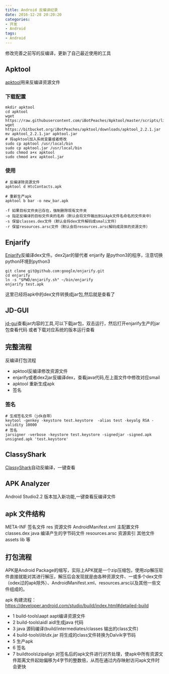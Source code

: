 ```yaml
---
title: Android 反编译纪录
date: 2016-12-28 20:20:20
categories:
- 开发
- Android
tags:
- Android
---
```


修改完善之前写的反编译，更新了自己最近使用的工具

<!--more-->

## Apktool
[apktool](https://ibotpeaches.github.io/Apktool/)用来反编译资源文件
### 下载配置
```
mkdir apktool
cd apktool
wget https://raw.githubusercontent.com/iBotPeaches/Apktool/master/scripts/linux/apktool
wget https://bitbucket.org/iBotPeaches/apktool/downloads/apktool_2.2.1.jar
mv apktool_2.2.1.jar apktool.jar
# 将apktool加入系统变量或者修改
sudo cp apktool /usr/local/bin
sudo cp apktool.jar /usr/local/bin
sudo chmod a+x apktool
sudo chmod a+x apktool.jar
```
### 使用
```
# 反编译除资源文件
apktool d HtcContacts.apk

# 重新生产apk
apktool b bar -o new_bar.apk

-f 如果目标文件夹已存在，强制删除现有文件夹
-o 指定反编译的目标文件夹的名称（默认会将文件输出到以Apk文件名命名的文件夹中）
-s 保留classes.dex文件（默认会将dex文件解码成smali文件）
-r 保留resources.arsc文件（默认会将resources.arsc解码成具体的资源文件）
```

## Enjarify
[Enjarify](https://github.com/google/enjarify)反编译dex文件。dex2jar的替代者
enjarify 是python3的程序，注意切换python环境到python3
```
git clone git@github.com:google/enjarify.git
cd enjarify
ln -s "$PWD/enjarify.sh" ~/bin/enjarify
enjarify test.apk
```
这里已经将apk中的dex文件转换成jar包,然后就是查看了
## JD-GUI
[jd-gui](http://jd.benow.ca/)查看jar内容的工具,可以下载jar包，双击运行，然后打开enjarify生产的jar包查看代码
或者下载对应系统的版本运行查看

## 完整流程
反编译打包流程
- apktool反编译修改资源文件
- enjarify或者dex2jar反编译dex，查看java代码,在上面文件中修改对应smail
- apktool 重新生成apk
- 签名
### 签名
```
# 生成签名文件（jdk自带）
keytool -genkey -keystore test.keystore  -alias test -keyalg RSA -validity 10000
# 签名
jarsigner -verbose -keystore test.keystore -signedjar -signed.apk unsigned.apk 'test.keystore'
```

## ClassyShark
[ClassyShark](https://github.com/google/android-classyshark)自动反编译，一键查看
## APK Analyzer
Android Studio2.2 版本加入新功能,一键查看反编译文件


## apk 文件结构

 META-INF 签名文件
 res 资源文件
 AndroidManifest.xml 主配置文件
 classes.dex java 编译产生的字节码文件
 resources.arsc 资源索引
 其他文件 assets lib 等

## 打包流程
APK是Android Package的缩写，实际上APK就是一个zip压缩包，使用zip解压软件直接就能对其进行解压，解压后会发现就是由各种资源文件、一或多个dex文件（odex过的apk除外）、AndroidManifest.xml、resources.arsc以及其他一些文件组成的。

apk 构建流程：https://developer.android.com/studio/build/index.html#detailed-build
- 1 build-tools\aapt aapt编译资源文件
- 2 build-tools\aidl aidl生成java 代码
- 3 java 源码编译(build/intermediates/classes 输出的class文件)
- 4 build-tools\lib\dx.jar 将生成的class文件转换为Dalvik字节码
- 5 生产apk
- 6 签名
- 7 buildtools\zipalign 对签名后的apk文件进行对齐处理，使apk中所有资源文件距离文件起始偏移为4字节的整数倍，从而在通过内存映射访问apk文件时会更快

